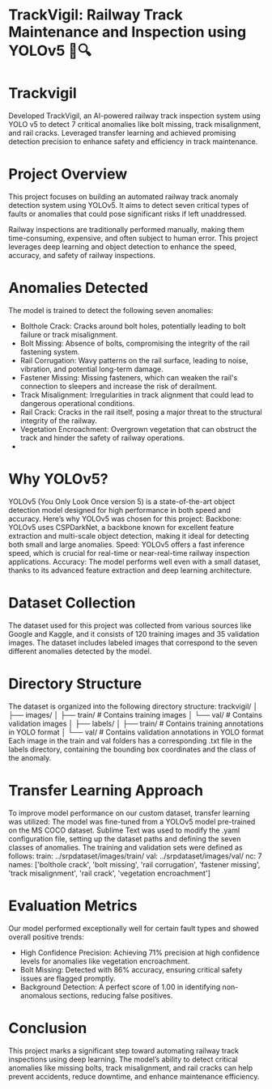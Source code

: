 # TrackVigil: Railway Track Maintenance and Inspection using YOLOv5 🚆🔍

# Trackvigil
Developed TrackVigil, an AI-powered railway track inspection system using YOLO v5 to detect 7 critical anomalies like bolt missing, track misalignment, and rail cracks. Leveraged transfer learning and achieved promising detection precision to enhance safety and efficiency in track maintenance.

# Project Overview
This project focuses on building an automated railway track anomaly detection system using YOLOv5. It aims to detect seven critical types of faults or anomalies that could pose significant risks if left unaddressed.

Railway inspections are traditionally performed manually, making them time-consuming, expensive, and often subject to human error. This project leverages deep learning and object detection to enhance the speed, accuracy, and safety of railway inspections.

# Anomalies Detected
The model is trained to detect the following seven anomalies:
- Bolthole Crack: Cracks around bolt holes, potentially leading to bolt failure or track misalignment.
- Bolt Missing: Absence of bolts, compromising the integrity of the rail fastening system.
- Rail Corrugation: Wavy patterns on the rail surface, leading to noise, vibration, and potential long-term damage.
- Fastener Missing: Missing fasteners, which can weaken the rail's connection to sleepers and increase the risk of derailment.
- Track Misalignment: Irregularities in track alignment that could lead to dangerous operational conditions.
- Rail Crack: Cracks in the rail itself, posing a major threat to the structural integrity of the railway.
- Vegetation Encroachment: Overgrown vegetation that can obstruct the track and hinder the safety of railway operations.
- 
# Why YOLOv5?
YOLOv5 (You Only Look Once version 5) is a state-of-the-art object detection model designed for high performance in both speed and accuracy. Here’s why YOLOv5 was chosen for this project:
Backbone: YOLOv5 uses CSPDarkNet, a backbone known for excellent feature extraction and multi-scale object detection, making it ideal for detecting both small and large anomalies.
Speed: YOLOv5 offers a fast inference speed, which is crucial for real-time or near-real-time railway inspection applications.
Accuracy: The model performs well even with a small dataset, thanks to its advanced feature extraction and deep learning architecture.

# Dataset Collection
The dataset used for this project was collected from various sources like Google and Kaggle, and it consists of 120 training images and 35 validation images. The dataset includes labeled images that correspond to the seven different anomalies detected by the model.

# Directory Structure
The dataset is organized into the following directory structure:
trackvigil/
│
├── images/
│   ├── train/        # Contains training images
│   └── val/          # Contains validation images
│
├── labels/
│   ├── train/        # Contains training annotations in YOLO format
│   └── val/          # Contains validation annotations in YOLO format
Each image in the train and val folders has a corresponding .txt file in the labels directory, containing the bounding box coordinates and the class of the anomaly.

# Transfer Learning Approach
To improve model performance on our custom dataset, transfer learning was utilized:
The model was fine-tuned from a YOLOv5 model pre-trained on the MS COCO dataset.
Sublime Text was used to modify the .yaml configuration file, setting up the dataset paths and defining the seven classes of anomalies.
The training and validation sets were defined as follows:
train: ../srpdataset/images/train/
val: ../srpdataset/images/val/
nc: 7
names: ['bolthole crack', 'bolt missing', 'rail corrugation', 'fastener missing', 'track misalignment', 'rail crack', 'vegetation encroachment']

# Evaluation Metrics
Our model performed exceptionally well for certain fault types and showed overall positive trends:
- High Confidence Precision: Achieving 71% precision at high confidence levels for anomalies like vegetation encroachment.
- Bolt Missing: Detected with 86% accuracy, ensuring critical safety issues are flagged promptly.
- Background Detection: A perfect score of 1.00 in identifying non-anomalous sections, reducing false positives.

# Conclusion
This project marks a significant step toward automating railway track inspections using deep learning. The model’s ability to detect critical anomalies like missing bolts, track misalignment, and rail cracks can help prevent accidents, reduce downtime, and enhance maintenance efficiency.
